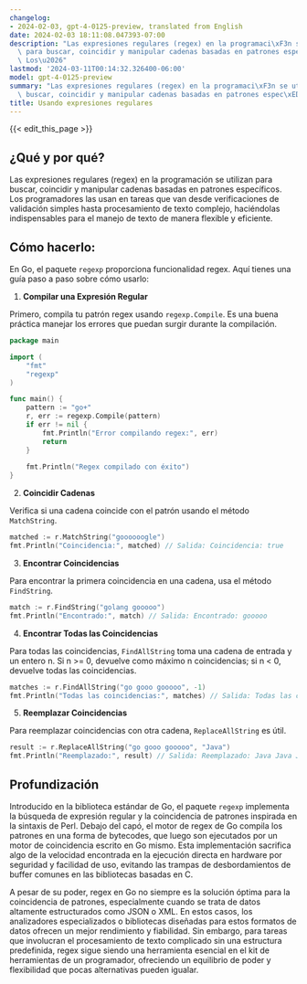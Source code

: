 ```yaml
---
changelog:
- 2024-02-03, gpt-4-0125-preview, translated from English
date: 2024-02-03 18:11:08.047393-07:00
description: "Las expresiones regulares (regex) en la programaci\xF3n se utilizan\
  \ para buscar, coincidir y manipular cadenas basadas en patrones espec\xEDficos.\
  \ Los\u2026"
lastmod: '2024-03-11T00:14:32.326400-06:00'
model: gpt-4-0125-preview
summary: "Las expresiones regulares (regex) en la programaci\xF3n se utilizan para\
  \ buscar, coincidir y manipular cadenas basadas en patrones espec\xEDficos. Los\u2026"
title: Usando expresiones regulares
---
```


{{< edit_this_page >}}

## ¿Qué y por qué?

Las expresiones regulares (regex) en la programación se utilizan para buscar, coincidir y manipular cadenas basadas en patrones específicos. Los programadores las usan en tareas que van desde verificaciones de validación simples hasta procesamiento de texto complejo, haciéndolas indispensables para el manejo de texto de manera flexible y eficiente.

## Cómo hacerlo:

En Go, el paquete `regexp` proporciona funcionalidad regex. Aquí tienes una guía paso a paso sobre cómo usarlo:

1. **Compilar una Expresión Regular**

Primero, compila tu patrón regex usando `regexp.Compile`. Es una buena práctica manejar los errores que puedan surgir durante la compilación.

```go
package main

import (
    "fmt"
    "regexp"
)

func main() {
    pattern := "go+"
    r, err := regexp.Compile(pattern)
    if err != nil {
        fmt.Println("Error compilando regex:", err)
        return
    }
    
    fmt.Println("Regex compilado con éxito")
}
```

2. **Coincidir Cadenas**

Verifica si una cadena coincide con el patrón usando el método `MatchString`.

```go
matched := r.MatchString("goooooogle")
fmt.Println("Coincidencia:", matched) // Salida: Coincidencia: true
```

3. **Encontrar Coincidencias**

Para encontrar la primera coincidencia en una cadena, usa el método `FindString`.

```go
match := r.FindString("golang gooooo")
fmt.Println("Encontrado:", match) // Salida: Encontrado: gooooo
```

4. **Encontrar Todas las Coincidencias**

Para todas las coincidencias, `FindAllString` toma una cadena de entrada y un entero n. Si n >= 0, devuelve como máximo n coincidencias; si n < 0, devuelve todas las coincidencias.

```go
matches := r.FindAllString("go gooo gooooo", -1)
fmt.Println("Todas las coincidencias:", matches) // Salida: Todas las coincidencias: [go gooo gooooo]
```

5. **Reemplazar Coincidencias**

Para reemplazar coincidencias con otra cadena, `ReplaceAllString` es útil.

```go
result := r.ReplaceAllString("go gooo gooooo", "Java")
fmt.Println("Reemplazado:", result) // Salida: Reemplazado: Java Java Java
```

## Profundización

Introducido en la biblioteca estándar de Go, el paquete `regexp` implementa la búsqueda de expresión regular y la coincidencia de patrones inspirada en la sintaxis de Perl. Debajo del capó, el motor de regex de Go compila los patrones en una forma de bytecodes, que luego son ejecutados por un motor de coincidencia escrito en Go mismo. Esta implementación sacrifica algo de la velocidad encontrada en la ejecución directa en hardware por seguridad y facilidad de uso, evitando las trampas de desbordamientos de buffer comunes en las bibliotecas basadas en C.

A pesar de su poder, regex en Go no siempre es la solución óptima para la coincidencia de patrones, especialmente cuando se trata de datos altamente estructurados como JSON o XML. En estos casos, los analizadores especializados o bibliotecas diseñadas para estos formatos de datos ofrecen un mejor rendimiento y fiabilidad. Sin embargo, para tareas que involucran el procesamiento de texto complicado sin una estructura predefinida, regex sigue siendo una herramienta esencial en el kit de herramientas de un programador, ofreciendo un equilibrio de poder y flexibilidad que pocas alternativas pueden igualar.
